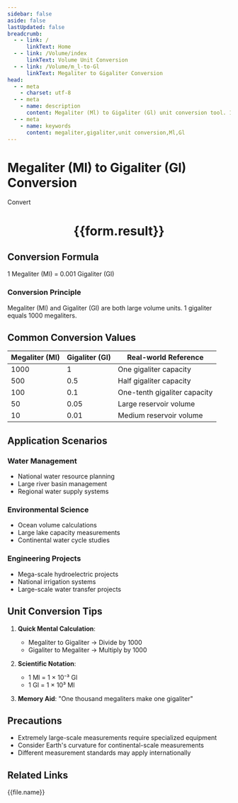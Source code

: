 ```yaml
---
sidebar: false
aside: false
lastUpdated: false
breadcrumb:
  - - link: /
      linkText: Home
  - - link: /Volume/index
      linkText: Volume Unit Conversion
  - - link: /Volume/m_l-to-Gl
      linkText: Megaliter to Gigaliter Conversion
head:
  - - meta
    - charset: utf-8
  - - meta
    - name: description
      content: Megaliter (Ml) to Gigaliter (Gl) unit conversion tool. 1 megaliter equals 0.001 gigaliters.
  - - meta
    - name: keywords
      content: megaliter,gigaliter,unit conversion,Ml,Gl
---
```


# Megaliter (Ml) to Gigaliter (Gl) Conversion

<script setup>
import { onMounted, reactive, inject ,ref  } from 'vue'
import { NButton,NForm ,NFormItem,NInput,NInputNumber,NSelect,NCard,useMessage ,NGrid ,NGi } from 'naive-ui'
import { defineClientComponent } from 'vitepress'
import { Volume } from '../files';

const convert = inject('convert')
const formRef = ref(null);
const rules = {
  number:{
    required: true,
    type: 'number',
    trigger: "blur"
  }
}
const form = reactive({
  number:null,
  result:'',
  title:'Megaliter (Ml) to Gigaliter (Gl) Conversion'
})

const convertHandler = (e) => {
  e.preventDefault();
  formRef.value?.validate((errors)=>{
    if (!errors) {
      form.result = `${form.number} Ml = ${convert(form.number).from('Ml').to('Gl')} Gl`
    }
  })
}
</script>

<n-form size="large" :model="form" ref='formRef' :rules="rules">
  <n-form-item label="Value" path="number">
    <n-input-number size="large" style="width:100%" :min="0" v-model:value="form.number" placeholder="Enter megaliter value" />
  </n-form-item>
  <n-form-item>
    <n-button type="info" style="width:100%" @click="convertHandler">Convert</n-button>
  </n-form-item>
</n-form>
<n-card embedded :bordered="false" hoverable>
  <div style="text-align:center">
    <h1>{{form.result}}</h1>
  </div>
</n-card>

## Conversion Formula
1 Megaliter (Ml) = 0.001 Gigaliter (Gl)

### Conversion Principle
Megaliter (Ml) and Gigaliter (Gl) are both large volume units. 1 gigaliter equals 1000 megaliters.

## Common Conversion Values
| Megaliter (Ml) | Gigaliter (Gl) | Real-world Reference                |
|----------------|----------------|-------------------------------------|
| 1000           | 1              | One gigaliter capacity              |
| 500            | 0.5            | Half gigaliter capacity             |
| 100            | 0.1            | One-tenth gigaliter capacity        |
| 50             | 0.05           | Large reservoir volume              |
| 10             | 0.01           | Medium reservoir volume             |

## Application Scenarios
### Water Management
- National water resource planning
- Large river basin management
- Regional water supply systems

### Environmental Science
- Ocean volume calculations
- Large lake capacity measurements
- Continental water cycle studies

### Engineering Projects
- Mega-scale hydroelectric projects
- National irrigation systems
- Large-scale water transfer projects

## Unit Conversion Tips
1. **Quick Mental Calculation**:
   - Megaliter to Gigaliter → Divide by 1000
   - Gigaliter to Megaliter → Multiply by 1000

2. **Scientific Notation**:
   - 1 Ml = 1 × 10⁻³ Gl
   - 1 Gl = 1 × 10³ Ml

3. **Memory Aid**:
   "One thousand megaliters make one gigaliter"

## Precautions
- Extremely large-scale measurements require specialized equipment
- Consider Earth's curvature for continental-scale measurements
- Different measurement standards may apply internationally

## Related Links
<n-grid x-gap="12" :cols="2">
  <n-gi v-for="(file, index) in Volume" :key="index">
    <n-button
      text
      tag="a"
      :href="file.path"
      type="info"
    >
      {{file.name}}
    </n-button>
  </n-gi>
</n-grid>